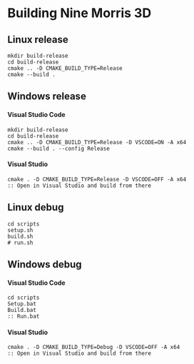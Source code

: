 # Building Nine Morris 3D

## Linux release

    mkdir build-release  
    cd build-release  
    cmake .. -D CMAKE_BUILD_TYPE=Release  
    cmake --build .

## Windows release

#### Visual Studio Code
    mkdir build-release  
    cd build-release  
    cmake .. -D CMAKE_BUILD_TYPE=Release -D VSCODE=ON -A x64  
    cmake --build . --config Release

#### Visual Studio
    cmake . -D CMAKE_BUILD_TYPE=Release -D VSCODE=OFF -A x64  
    :: Open in Visual Studio and build from there

## Linux debug

    cd scripts  
    setup.sh  
    build.sh  
    # run.sh

## Windows debug

#### Visual Studio Code
    cd scripts  
    Setup.bat  
    Build.bat  
    :: Run.bat

#### Visual Studio
    cmake . -D CMAKE_BUILD_TYPE=Debug -D VSCODE=OFF -A x64  
    :: Open in Visual Studio and build from there
